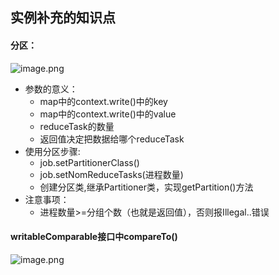 ## 实例补充的知识点
#### 分区：

   ![image.png](https://upload-images.jianshu.io/upload_images/14466577-0b45be4d24e6f167.png?imageMogr2/auto-orient/strip%7CimageView2/2/w/1240)
   
* 参数的意义：
   * map中的context.write()中的key
   * map中的context.write()中的value
   * reduceTask的数量
   * 返回值决定把数据给哪个reduceTask
* 使用分区步骤:
   * job.setPartitionerClass()
   * job.setNomReduceTasks(进程数量)
   * 创建分区类,继承Partitioner类，实现getPartition()方法
* 注意事项：
   * 进程数量>=分组个数（也就是返回值），否则报Illegal..错误

#### writableComparable接口中compareTo()
   
   ![image.png](https://upload-images.jianshu.io/upload_images/14466577-86f033fa57a376a7.png?imageMogr2/auto-orient/strip%7CimageView2/2/w/1240)
   
   

